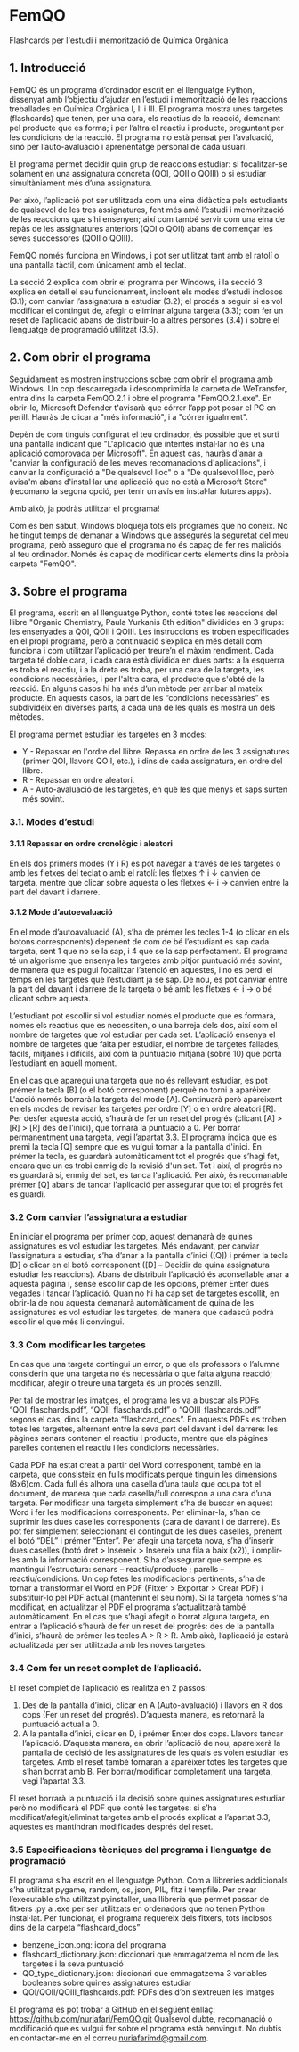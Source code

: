 # FemQO
Flashcards per l'estudi i memorització de Química Orgànica
 
## 1.	Introducció
FemQO és un programa d’ordinador escrit en el llenguatge Python, dissenyat amb l’objectiu d’ajudar en l’estudi i memorització de les reaccions treballades en Química Orgànica I, II i III. El programa mostra unes targetes (flashcards) que tenen, per una cara, els reactius de la reacció, demanant pel producte que es forma; i per l’altra el reactiu i producte, preguntant per les condicions de la reacció. El programa no està pensat per l’avaluació, sinó per l’auto-avaluació i aprenentatge personal de cada usuari.
 
El programa permet decidir quin grup de reaccions estudiar: si focalitzar-se solament en una assignatura concreta (QOI, QOII o QOIII) o si estudiar simultàniament més d’una assignatura. 

Per això, l’aplicació pot ser utilitzada com una eina didàctica pels estudiants de qualsevol de les tres assignatures, fent més amè l’estudi i memorització de les reaccions que s’hi ensenyen; així com també servir com una eina de repàs de les assignatures anteriors (QOI o QOII) abans de començar les seves successores (QOII o QOIII).

FemQO només funciona en Windows, i pot ser utilitzat tant amb el ratolí o una pantalla tàctil, com únicament amb el teclat. 

La secció 2 explica com obrir el programa per Windows, i la secció 3 explica en detall el seu funcionament, incloent els modes d’estudi inclosos (3.1); com canviar l’assignatura a estudiar (3.2); el procés a seguir si es vol modificar el contingut de, afegir o eliminar alguna targeta (3.3); com fer un reset de l’aplicació abans de distribuir-lo a altres persones (3.4) i sobre el llenguatge de programació utilitzat (3.5).

## 2.	Com obrir el programa
Seguidament es mostren instruccions sobre com obrir el programa amb Windows.
Un cop descarregada i descomprimida la carpeta de WeTransfer, entra dins la carpeta FemQO.2.1 i obre el programa "FemQO.2.1.exe". En obrir-lo, Microsoft Defender t'avisarà que córrer l’app pot posar el PC en perill. Hauràs de clicar a "més informació", i a "córrer igualment". 

Depèn de com tinguis configurat el teu ordinador, és possible que et surti una pantalla indicant que "L'aplicació que intentes instal·lar no és una aplicació comprovada per Microsoft". En aquest cas, hauràs d'anar a "canviar la configuració de les meves recomanacions d'aplicacions", i canviar la configuració a "De qualsevol lloc" o a "De qualsevol lloc, però avisa'm abans d'instal·lar una aplicació que no està a Microsoft Store" (recomano la segona opció, per tenir un avís en instal·lar futures apps).

Amb això, ja podràs utilitzar el programa!

Com és ben sabut, Windows bloqueja tots els programes que no coneix. No he tingut temps de demanar a Windows que assegurés la seguretat del meu programa, però asseguro que el programa no és capaç de fer res maliciós al teu ordinador. Només és capaç de modificar certs elements dins la pròpia carpeta "FemQO". 

## 3.	Sobre el programa
El programa, escrit en el llenguatge Python, conté totes les reaccions del llibre "Organic Chemistry, Paula Yurkanis 8th edition" dividides en 3 grups: les ensenyades a QOI, QOII i QOIII. Les instruccions es troben especificades en el propi programa, però a continuació s’explica en més detall com funciona i com utilitzar l’aplicació per treure’n el màxim rendiment.
Cada targeta té doble cara, i cada cara està dividida en dues parts: a la esquerra es troba el reactiu, i a la dreta es troba, per una cara de la targeta, les condicions necessàries, i per l'altra cara, el producte que s'obté de la reacció. En alguns casos hi ha més d’un mètode per arribar al mateix producte. En aquests casos, la part de les “condicions necessàries” es subdivideix en diverses parts, a cada una de les quals es mostra un dels mètodes.

El programa permet estudiar les targetes en 3 modes: 
* Y - Repassar en l'ordre del llibre. Repassa en ordre de les 3 assignatures (primer QOI, llavors QOII, etc.), i dins de cada assignatura, en ordre del llibre.
*	R - Repassar en ordre aleatori.
*	A - Auto-avaluació de les targetes, en què les que menys et saps surten més sovint.

### 3.1. Modes d’estudi
#### 3.1.1	Repassar en ordre cronològic i aleatori
En els dos primers modes (Y i R) es pot navegar a través de les targetes o amb les fletxes del teclat o amb el ratolí: les fletxes ↑ i ↓ canvien de targeta, mentre que clicar sobre aquesta o les fletxes ← i → canvien entre la part del davant i darrere.
#### 3.1.2	Mode d’autoevaluació
En el mode d’autoavaluació (A), s’ha de prémer les tecles 1-4 (o clicar en els botons corresponents) depenent de com de bé l’estudiant es sap cada targeta, sent 1 que no se la sap, i 4 que se la sap perfectament. El programa té un algorisme que ensenya les targetes amb pitjor puntuació més sovint, de manera que es pugui focalitzar l’atenció en aquestes, i no es perdi el temps en les targetes que l’estudiant ja se sap. De nou, es pot canviar entre la part del davant i darrere de la targeta o bé amb les fletxes ← i → o bé clicant sobre aquesta.
 
L’estudiant pot escollir si vol estudiar només el producte que es formarà, només els reactius que es necessiten, o una barreja dels dos, així com el nombre de targetes que vol estudiar per cada set. L’aplicació ensenya el nombre de targetes que falta per estudiar, el nombre de targetes fallades, fàcils, mitjanes i difícils, així com la puntuació mitjana (sobre 10) que porta l’estudiant en aquell moment.

En el cas que aparegui una targeta que no és rellevant estudiar, es pot prémer la tecla [B] (o el botó corresponent) perquè no torni a aparèixer. L'acció només borrarà la targeta del mode [A]. Continuarà però apareixent en els modes de revisar les targetes per ordre [Y] o en ordre aleatori [R]. Per desfer aquesta acció, s’haurà de fer un reset del progrés (clicant [A] > [R] > [R] des de l’inici), que tornarà la puntuació a 0. Per borrar permanentment una targeta, vegi l’apartat 3.3.
El programa indica que es premi la tecla [Q] sempre que es vulgui tornar a la pantalla d'inici. En prémer la tecla, es guardarà automàticament tot el progrés que s’hagi fet, encara que un es trobi enmig de la revisió d'un set. Tot i així, el progrés no es guardarà si, enmig del set, es tanca l'aplicació. Per això, és recomanable prémer [Q] abans de tancar l'aplicació per assegurar que tot el progrés fet es guardi.

### 3.2	Com canviar l’assignatura a estudiar
En iniciar el programa per primer cop, aquest demanarà de quines assignatures es vol estudiar les targetes. Més endavant, per canviar l’assignatura a estudiar, s’ha d’anar a la pantalla d’inici ([Q]) i prémer la tecla [D] o clicar en el botó corresponent ([D] – Decidir de quina assignatura estudiar les reaccions).
Abans de distribuir l’aplicació és aconsellable anar a aquesta pàgina i, sense escollir cap de les opcions, prémer Enter dues vegades i tancar l’aplicació. Quan no hi ha cap set de targetes escollit, en obrir-la de nou aquesta demanarà automàticament de quina de les assignatures es vol estudiar les targetes, de manera que cadascú podrà escollir el que més li convingui.

### 3.3	Com modificar les targetes
En cas que una targeta contingui un error, o que els professors o l’alumne considerin que una targeta no és necessària o que falta alguna reacció; modificar, afegir o treure una targeta és un procés senzill.

Per tal de mostrar les imatges, el programa les va a buscar als PDFs “QOI_flaschards.pdf”, “QOII_flaschards.pdf” o “QOIII_flashcards.pdf” segons el cas, dins la carpeta “flashcard_docs”. En aquests PDFs es troben totes les targetes, alternant entre la seva part del davant i del darrere: les pàgines senars contenen el reactiu i producte, mentre que els pàgines parelles contenen el reactiu i les condicions necessàries.

Cada PDF ha estat creat a partir del Word corresponent, també en la carpeta, que consisteix en fulls modificats perquè tinguin les dimensions (8x6)cm. Cada full és alhora una casella d’una taula que ocupa tot el document, de manera que cada casella/full correspon a una cara d’una targeta. Per modificar una targeta simplement s’ha de buscar en aquest Word i fer les modificacions corresponents. Per eliminar-la, s’han de suprimir les dues caselles corresponents (cara de davant i de darrere). Es pot fer simplement seleccionant el contingut de les dues caselles, prenent el botó “DEL” i prémer “Enter”. Per afegir una targeta nova, s’ha d’inserir dues caselles (botó dret > Insereix > Insereix una fila a baix (x2)), i omplir-les amb la informació corresponent. S’ha d’assegurar que sempre es mantingui l’estructura: senars – reactiu/producte ; parells – reactiu/condicions. 
Un cop fetes les modificacions pertinents, s’ha de tornar a transformar el Word en PDF (Fitxer > Exportar > Crear PDF) i substituir-lo pel PDF actual (mantenint el seu nom). 
Si la targeta només s’ha modificat, en actualitzar el PDF el programa s’actualitzarà també automàticament. En el cas que s’hagi afegit o borrat alguna targeta, en entrar a l’aplicació s’haurà de fer un reset del progrés: des de la pantalla d’inici, s’haurà de prémer les tecles A > R > R. Amb això, l’aplicació ja estarà actualitzada per ser utilitzada amb les noves targetes.

### 3.4	Com fer un reset complet de l’aplicació.
El reset complet de l’aplicació es realitza en 2 passos:
1.	Des de la pantalla d’inici, clicar en A (Auto-avaluació) i llavors en R dos cops (Fer un reset del progrés). D’aquesta manera, es retornarà la puntuació actual a 0. 
2.	A la pantalla d’inici, clicar en D, i prémer Enter dos cops. Llavors tancar l’aplicació. D’aquesta manera, en obrir l’aplicació de nou, apareixerà la pantalla de decisió de les assignatures de les quals es volen estudiar les targetes. 
Amb el reset també tornaran a aparèixer totes les targetes que s’han borrat amb B. Per borrar/modificar completament una targeta, vegi l’apartat 3.3.

El reset borrarà la puntuació i la decisió sobre quines assignatures estudiar però no modificarà el PDF que conté les targetes: si s’ha modificat/afegit/eliminat targetes amb el procés explicat a l’apartat 3.3, aquestes es mantindran modificades després del reset.

### 3.5	Especificacions tècniques del programa i llenguatge de programació
El programa s’ha escrit en el llenguatge Python. Com a llibreries addicionals s’ha utilitzat pygame, random, os, json, PIL, fitz i tempfile. Per crear l’executable s’ha utilitzat pyinstaller, una llibreria que permet passar de fitxers .py a .exe per ser utilitzats en ordenadors que no tenen Python instal·lat. 
Per funcionar, el programa requereix dels fitxers, tots inclosos dins de la carpeta “flashcard_docs”

*	benzene_icon.png: icona del programa
*	flashcard_dictionary.json: diccionari que emmagatzema el nom de les targetes i la seva puntuació
*	QO_type_dictionary.json: diccionari que emmagatzema 3 variables booleanes sobre quines assignatures estudiar
*	QOI/QOII/QOIII_flashcards.pdf: PDFs des d’on s’extreuen les imatges

El programa es pot trobar a GitHub en el següent enllaç: https://github.com/nuriafari/FemQO.git 
Qualsevol dubte, recomanació o modificació que es vulgui fer sobre el programa està benvingut. No dubtis en contactar-me en el correu nuriafarimd@gmail.com.
